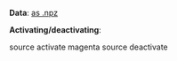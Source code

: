 

__Data__: [as .npz](https://console.cloud.google.com/storage/browser/quickdraw_dataset/sketchrnn?pli=1)

__Activating/deactivating__:

source activate magenta
source deactivate
